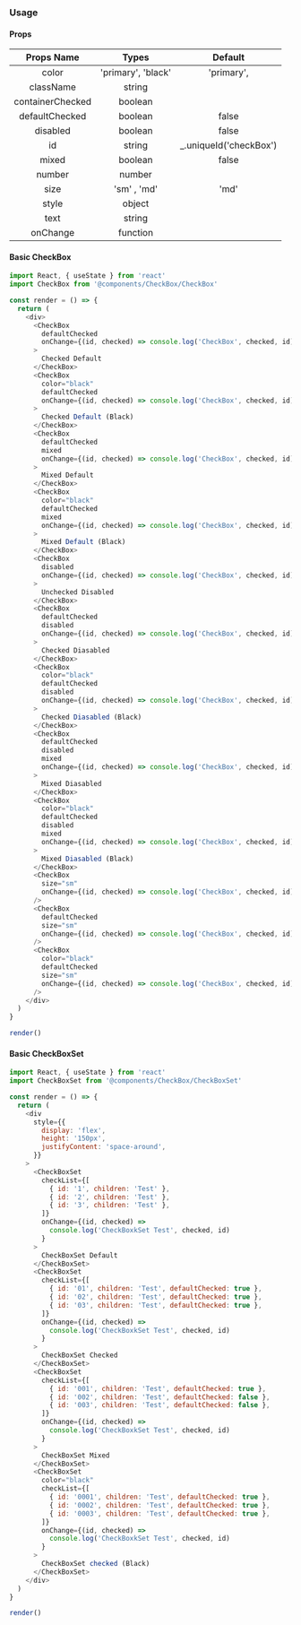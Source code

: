 ### Usage

#### Props

|    Props Name    |       Types        |         Default         |
| :--------------: | :----------------: | :---------------------: |
|      color       | 'primary', 'black' |       'primary',        |
|    className     |       string       |                         |
| containerChecked |      boolean       |                         |
|  defaultChecked  |      boolean       |          false          |
|     disabled     |      boolean       |          false          |
|        id        |       string       | \_.uniqueId('checkBox') |
|      mixed       |      boolean       |          false          |
|      number      |       number       |                         |
|       size       |    'sm' , 'md'     |          'md'           |
|      style       |       object       |                         |
|       text       |       string       |                         |
|     onChange     |      function      |                         |

#### Basic CheckBox

```js
import React, { useState } from 'react'
import CheckBox from '@components/CheckBox/CheckBox'

const render = () => {
  return (
    <div>
      <CheckBox
        defaultChecked
        onChange={(id, checked) => console.log('CheckBox', checked, id)}
      >
        Checked Default
      </CheckBox>
      <CheckBox
        color="black"
        defaultChecked
        onChange={(id, checked) => console.log('CheckBox', checked, id)}
      >
        Checked Default (Black)
      </CheckBox>
      <CheckBox
        defaultChecked
        mixed
        onChange={(id, checked) => console.log('CheckBox', checked, id)}
      >
        Mixed Default
      </CheckBox>
      <CheckBox
        color="black"
        defaultChecked
        mixed
        onChange={(id, checked) => console.log('CheckBox', checked, id)}
      >
        Mixed Default (Black)
      </CheckBox>
      <CheckBox
        disabled
        onChange={(id, checked) => console.log('CheckBox', checked, id)}
      >
        Unchecked Disabled
      </CheckBox>
      <CheckBox
        defaultChecked
        disabled
        onChange={(id, checked) => console.log('CheckBox', checked, id)}
      >
        Checked Diasabled
      </CheckBox>
      <CheckBox
        color="black"
        defaultChecked
        disabled
        onChange={(id, checked) => console.log('CheckBox', checked, id)}
      >
        Checked Diasabled (Black)
      </CheckBox>
      <CheckBox
        defaultChecked
        disabled
        mixed
        onChange={(id, checked) => console.log('CheckBox', checked, id)}
      >
        Mixed Diasabled
      </CheckBox>
      <CheckBox
        color="black"
        defaultChecked
        disabled
        mixed
        onChange={(id, checked) => console.log('CheckBox', checked, id)}
      >
        Mixed Diasabled (Black)
      </CheckBox>
      <CheckBox
        size="sm"
        onChange={(id, checked) => console.log('CheckBox', checked, id)}
      />
      <CheckBox
        defaultChecked
        size="sm"
        onChange={(id, checked) => console.log('CheckBox', checked, id)}
      />
      <CheckBox
        color="black"
        defaultChecked
        size="sm"
        onChange={(id, checked) => console.log('CheckBox', checked, id)}
      />
    </div>
  )
}

render()
```

#### Basic CheckBoxSet

```js
import React, { useState } from 'react'
import CheckBoxSet from '@components/CheckBox/CheckBoxSet'

const render = () => {
  return (
    <div
      style={{
        display: 'flex',
        height: '150px',
        justifyContent: 'space-around',
      }}
    >
      <CheckBoxSet
        checkList={[
          { id: '1', children: 'Test' },
          { id: '2', children: 'Test' },
          { id: '3', children: 'Test' },
        ]}
        onChange={(id, checked) =>
          console.log('CheckBoxkSet Test', checked, id)
        }
      >
        CheckBoxSet Default
      </CheckBoxSet>
      <CheckBoxSet
        checkList={[
          { id: '01', children: 'Test', defaultChecked: true },
          { id: '02', children: 'Test', defaultChecked: true },
          { id: '03', children: 'Test', defaultChecked: true },
        ]}
        onChange={(id, checked) =>
          console.log('CheckBoxkSet Test', checked, id)
        }
      >
        CheckBoxSet Checked
      </CheckBoxSet>
      <CheckBoxSet
        checkList={[
          { id: '001', children: 'Test', defaultChecked: true },
          { id: '002', children: 'Test', defaultChecked: false },
          { id: '003', children: 'Test', defaultChecked: false },
        ]}
        onChange={(id, checked) =>
          console.log('CheckBoxkSet Test', checked, id)
        }
      >
        CheckBoxSet Mixed
      </CheckBoxSet>
      <CheckBoxSet
        color="black"
        checkList={[
          { id: '0001', children: 'Test', defaultChecked: true },
          { id: '0002', children: 'Test', defaultChecked: true },
          { id: '0003', children: 'Test', defaultChecked: true },
        ]}
        onChange={(id, checked) =>
          console.log('CheckBoxkSet Test', checked, id)
        }
      >
        CheckBoxSet checked (Black)
      </CheckBoxSet>
    </div>
  )
}

render()
```
